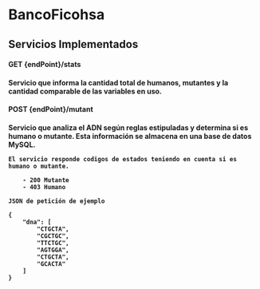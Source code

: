 # BancoFicohsa
<h2> Servicios Implementados</h2>

 <h4>GET {endPoint}/stats<h4>
	Servicio que informa la cantidad total de humanos, mutantes y la cantidad comparable de las variables en uso.
 
 <h4>POST {endPoint}/mutant<h4>
	Servicio que analiza el ADN según reglas estipuladas y determina si es humano o mutante. Esta información se almacena en una base de datos MySQL.
 
 
	El servicio responde codigos de estados teniendo en cuenta si es humano o mutante.
	
		- 200 Mutante
		- 403 Humano

	JSON de petición de ejemplo
 
	{
		"dna": [
			"CTGCTA", 
			"CGCTGC", 
			"TTCTGC", 
			"AGTGGA", 
			"CTGCTA", 
			"GCACTA"
		]
	}
 
